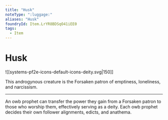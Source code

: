 ```yaml
---
title: "Husk"
noteType: ":luggage:"
aliases: "Husk"
foundryId: Item.LrYR8BDSqO41iEE0
tags:
  - Item
---
```


# Husk
![[systems-pf2e-icons-default-icons-deity.svg|150]]

This androgynous creature is the Forsaken patron of emptiness, loneliness, and narcissism.

* * *

An owb prophet can transfer the power they gain from a Forsaken patron to those who worship them, effectively serving as a deity. Each owb prophet decides their own follower alignments, edicts, and anathema.
